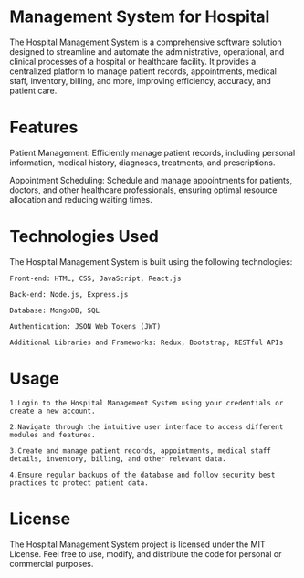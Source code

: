 # Management System for Hospital

The Hospital Management System is a comprehensive software solution designed to streamline and automate 
the administrative, operational, and clinical processes of a hospital or healthcare facility. 
It provides a centralized platform to manage patient 
records, appointments, medical staff, inventory, billing, and more, improving efficiency, accuracy, and patient care.


# Features

Patient Management: Efficiently manage patient records, including personal information, medical history, diagnoses, treatments, and prescriptions.

Appointment Scheduling: Schedule and manage appointments for patients, doctors, and other healthcare professionals, ensuring optimal resource allocation and reducing waiting times.


# Technologies Used

The Hospital Management System is built using the following technologies:

	Front-end: HTML, CSS, JavaScript, React.js
	
	Back-end: Node.js, Express.js
	
	Database: MongoDB, SQL
	
	Authentication: JSON Web Tokens (JWT)
	
	Additional Libraries and Frameworks: Redux, Bootstrap, RESTful APIs


# Usage


	1.Login to the Hospital Management System using your credentials or create a new account.
	
	2.Navigate through the intuitive user interface to access different modules and features.
	
	3.Create and manage patient records, appointments, medical staff details, inventory, billing, and other relevant data.
	
	4.Ensure regular backups of the database and follow security best practices to protect patient data.

 
# License
 
The Hospital Management System project is licensed under the MIT License. Feel free to use, modify, and distribute the code for personal or commercial purposes.
